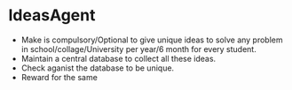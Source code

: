 # IdeasAgent

- Make is compulsory/Optional to give unique ideas to solve any problem in school/collage/University per year/6 month for every student.
- Maintain a central database to collect all these ideas. 
- Check aganist the database to be unique.
- Reward for the same